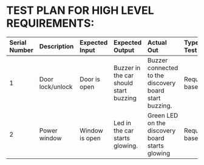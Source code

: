 # TEST PLAN FOR HIGH LEVEL REQUIREMENTS:
|**Serial Number**|**Description**|**Expected Input**|**Expected Output**|**Actual Out**|**Type of Test**|
| :- | :- | :- | :- | :- | :- |
|1|Door lock/unlock|Door is open|Buzzer in the car should start buzzing|Buzzer connected to the discovery board start buzzing.|Requirement based|
|2|Power window|Window is open|Led in the car starts glowing.|Green LED on the discovery board starts glowing|Requirement based|

